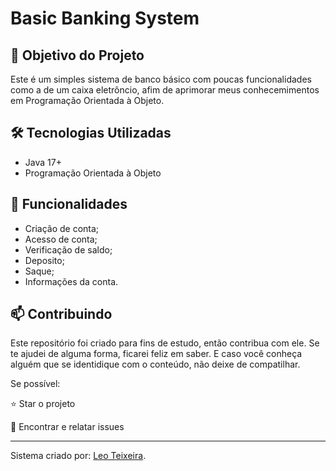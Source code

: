 # Basic Banking System

## 🎯 Objetivo do Projeto
Este é um simples sistema de banco básico com poucas funcionalidades como a de um caixa eletrôncio,
afim de aprimorar meus conhecemimentos em Programação Orientada à Objeto.

## 🛠 Tecnologias Utilizadas
- Java 17+
- Programação Orientada à Objeto

## 🔮 Funcionalidades
- Criação de conta;
- Acesso de conta;
- Verificação de saldo;
- Deposito;
- Saque;
- Informações da conta.

## 📫 Contribuindo
Este repositório foi criado para fins de estudo, então contribua com ele. Se te ajudei de alguma forma, 
ficarei feliz em saber. E caso você conheça alguém que se identidique com o conteúdo, não deixe de compatilhar.

Se possível:

⭐️ Star o projeto

🐛 Encontrar e relatar issues

-----------

Sistema criado por: [Leo Teixeira](https://github.com/leoo-deb).